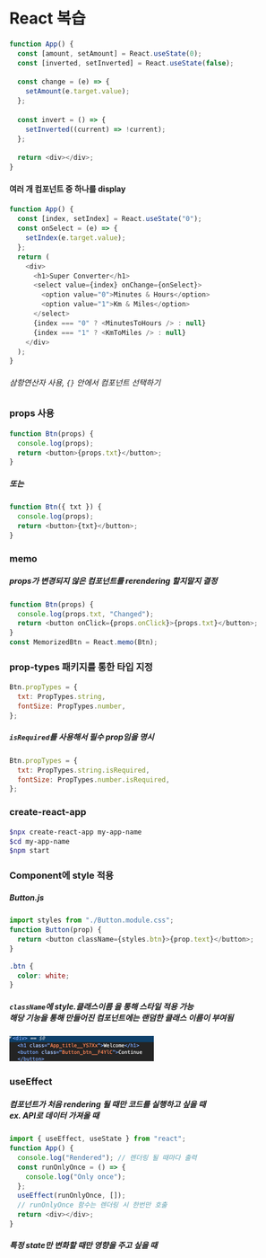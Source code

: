 # React 복습

```javascript
function App() {
  const [amount, setAmount] = React.useState(0);
  const [inverted, setInverted] = React.useState(false);

  const change = (e) => {
    setAmount(e.target.value);
  };

  const invert = () => {
    setInverted((current) => !current);
  };

  return <div></div>;
}
```

#### 여러 개 컴포넌트 중 하나를 display

```javascript
function App() {
  const [index, setIndex] = React.useState("0");
  const onSelect = (e) => {
    setIndex(e.target.value);
  };
  return (
    <div>
      <h1>Super Converter</h1>
      <select value={index} onChange={onSelect}>
        <option value="0">Minutes & Hours</option>
        <option value="1">Km & Miles</option>
      </select>
      {index === "0" ? <MinutesToHours /> : null}
      {index === "1" ? <KmToMiles /> : null}
    </div>
  );
}
```

###### 삼항연산자 사용, `{}` 안에서 컴포넌트 선택하기

### props 사용

```javascript
function Btn(props) {
  console.log(props);
  return <button>{props.txt}</button>;
}
```

##### 또는

```javascript
function Btn({ txt }) {
  console.log(props);
  return <button>{txt}</button>;
}
```

### memo

##### props가 변경되지 않은 컴포넌트를 rerendering 할지말지 결정

```javascript
function Btn(props) {
  console.log(props.txt, "Changed");
  return <button onClick={props.onClick}>{props.txt}</button>;
}
const MemorizedBtn = React.memo(Btn);
```

### prop-types 패키지를 통한 타입 지정

```javascript
Btn.propTypes = {
  txt: PropTypes.string,
  fontSize: PropTypes.number,
};
```

##### `isRequired`를 사용해서 필수 prop임을 명시

```javascript
Btn.propTypes = {
  txt: PropTypes.string.isRequired,
  fontSize: PropTypes.number.isRequired,
};
```

### create-react-app

```bash
$npx create-react-app my-app-name
$cd my-app-name
$npm start
```

### Component에 style 적용

##### Button.js

```javascript
import styles from "./Button.module.css";
function Button(prop) {
  return <button className={styles.btn}>{prop.text}</button>;
}
```

```css
.btn {
  color: white;
}
```

##### `className`에 **style.클래스이름** 을 통해 스타일 적용 가능<br>해당 기능을 통해 만들어진 컴포넌트에는 랜덤한 클래스 이름이 부여됨

![cssModule](./imgs/cssModule.png)

### useEffect

##### 컴포넌트가 처음 rendering 될 때만 코드를 실행하고 싶을 때<br>ex. API로 데이터 가져올 때

```javascript
import { useEffect, useState } from "react";
function App() {
  console.log("Rendered"); // 렌더링 될 때마다 출력
  const runOnlyOnce = () => {
    console.log("Only once");
  };
  useEffect(runOnlyOnce, []);
  // runOnlyOnce 함수는 렌더링 시 한번만 호출
  return <div></div>;
}
```

##### 특정 state만 변화할 때만 영향을 주고 싶을 때
